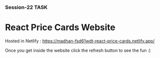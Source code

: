 ### Session-22 TASK

# React Price Cards Website

Hosted in Netlify : https://madhan-fsd61wdt-react-price-cards.netlify.app/

Once you get inside the website click the refresh button to see the fun :)


